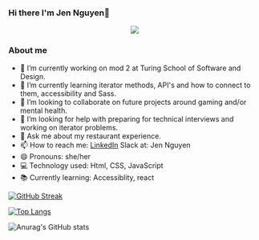 ### Hi there I'm Jen Nguyen👋
<div id="header" align="center">
  <img src="https://media.giphy.com/media/LHZyixOnHwDDy/giphy.gif"/>
</div>

### About me 

- 🔭 I’m currently working on mod 2 at Turing School of Software and Design.
- 🌱 I’m currently learning iterator methods, API's and how to connect to them, accessibility and Sass. 
- 👯 I’m looking to collaborate on future projects around gaming and/or mental health. 
- 🤔 I’m looking for help with preparing for technical interviews and working on iterator problems. 
- 💬 Ask me about my restaurant experience.
- 📫 How to reach me: 
[LinkedIn](https://www.linkedin.com/in/jennifer-nguyen-b16882255)
Slack at: Jen Nguyen
- 😄 Pronouns: she/her
- 💻 Technology used: Html, CSS, JavaScript
- 📚 Currently learning: Accessiblity, react

[![GitHub Streak](https://streak-stats.demolab.com/?user=Jnguyen615&theme=violet-punch)](https://git.io/streak-stats)

[![Top Langs](https://github-readme-stats.vercel.app/api/top-langs/?username=Jnguyen615&layout=compact&theme=vision-friendly-dark)](https://github.com/anuraghazra/github-readme-stats)

![Anurag's GitHub stats](https://github-readme-stats.vercel.app/api?username=Jnguyen615&show_icons=true&theme=tokyonight)